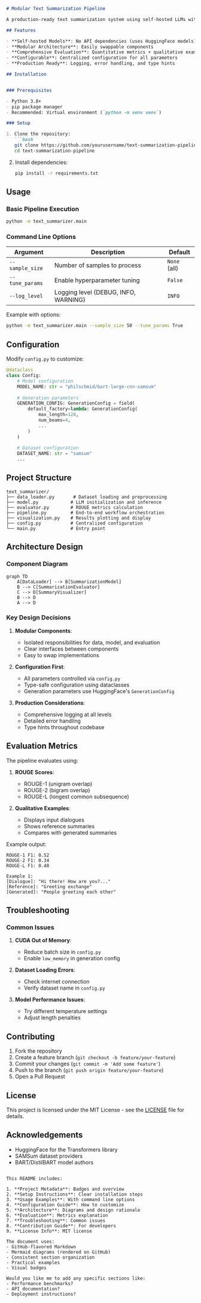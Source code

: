 
```markdown
# Modular Text Summarization Pipeline

A production-ready text summarization system using self-hosted LLMs with modular components for data loading, model inference, and evaluation.

## Features

- **Self-hosted Models**: No API dependencies (uses HuggingFace models)
- **Modular Architecture**: Easily swappable components
- **Comprehensive Evaluation**: Quantitative metrics + qualitative examples
- **Configurable**: Centralized configuration for all parameters
- **Production Ready**: Logging, error handling, and type hints

## Installation


### Prerequisites

- Python 3.8+
- pip package manager
- Recommended: Virtual environment (`python -m venv venv`)

### Setup

1. Clone the repository:
   ```bash
   git clone https://github.com/yourusername/text-summarization-pipeline.git
   cd text-summarization-pipeline
   ```

2. Install dependencies:
   ```bash
   pip install -r requirements.txt
   ```

## Usage

### Basic Pipeline Execution

```bash
python -m text_summarizer.main
```

### Command Line Options

| Argument | Description | Default |
|----------|-------------|---------|
| `--sample_size` | Number of samples to process | `None` (all) |
| `--tune_params` | Enable hyperparameter tuning | `False` |
| `--log_level` | Logging level (DEBUG, INFO, WARNING) | `INFO` |

Example with options:
```bash
python -m text_summarizer.main --sample_size 50 --tune_params True
```

## Configuration

Modify `config.py` to customize:

```python
@dataclass
class Config:
    # Model configuration
    MODEL_NAME: str = "philschmid/bart-large-cnn-samsum"
    
    # Generation parameters
    GENERATION_CONFIG: GenerationConfig = field(
        default_factory=lambda: GenerationConfig(
            max_length=128,
            num_beams=4,
            ...
        )
    )
    
    # Dataset configuration  
    DATASET_NAME: str = "samsum"
    ...
```

## Project Structure

```
text_summarizer/
├── data_loader.py       # Dataset loading and preprocessing
├── model.py            # LLM initialization and inference
├── evaluator.py        # ROUGE metrics calculation
├── pipeline.py         # End-to-end workflow orchestration
├── visualization.py    # Results plotting and display
├── config.py           # Centralized configuration
└── main.py             # Entry point
```

## Architecture Design

### Component Diagram

```mermaid
graph TD
    A[DataLoader] --> B[SummarizationModel]
    B --> C[SummarizationEvaluator]
    C --> D[SummaryVisualizer]
    B --> D
    A --> D
```

### Key Design Decisions

1. **Modular Components**:
   - Isolated responsibilities for data, model, and evaluation
   - Clear interfaces between components
   - Easy to swap implementations

2. **Configuration First**:
   - All parameters controlled via `config.py`
   - Type-safe configuration using dataclasses
   - Generation parameters use HuggingFace's `GenerationConfig`

3. **Production Considerations**:
   - Comprehensive logging at all levels
   - Detailed error handling
   - Type hints throughout codebase

## Evaluation Metrics

The pipeline evaluates using:

1. **ROUGE Scores**:
   - ROUGE-1 (unigram overlap)
   - ROUGE-2 (bigram overlap)
   - ROUGE-L (longest common subsequence)

2. **Qualitative Examples**:
   - Displays input dialogues
   - Shows reference summaries
   - Compares with generated summaries

Example output:
```
ROUGE-1 F1: 0.52
ROUGE-2 F1: 0.34 
ROUGE-L F1: 0.48

Example 1:
[Dialogue]: "Hi there! How are you?..."
[Reference]: "Greeting exchange"
[Generated]: "People greeting each other"
```

## Troubleshooting

### Common Issues

1. **CUDA Out of Memory**:
   - Reduce batch size in `config.py`
   - Enable `low_memory` in generation config

2. **Dataset Loading Errors**:
   - Check internet connection
   - Verify dataset name in `config.py`

3. **Model Performance Issues**:
   - Try different temperature settings
   - Adjust length penalties

## Contributing

1. Fork the repository
2. Create a feature branch (`git checkout -b feature/your-feature`)
3. Commit your changes (`git commit -m 'Add some feature'`)
4. Push to the branch (`git push origin feature/your-feature`)
5. Open a Pull Request

## License

This project is licensed under the MIT License - see the [LICENSE](LICENSE) file for details.

## Acknowledgements

- HuggingFace for the Transformers library
- SAMSum dataset providers
- BART/DistilBART model authors
```

This README includes:

1. **Project Metadata**: Badges and overview
2. **Setup Instructions**: Clear installation steps
3. **Usage Examples**: With command line options
4. **Configuration Guide**: How to customize
5. **Architecture**: Diagrams and design rationale
6. **Evaluation**: Metrics explanation
7. **Troubleshooting**: Common issues
8. **Contribution Guide**: For developers
9. **License Info**: MIT license

The document uses:
- GitHub-flavored Markdown
- Mermaid diagrams (rendered on GitHub)
- Consistent section organization
- Practical examples
- Visual badges

Would you like me to add any specific sections like:
- Performance benchmarks?
- API documentation?
- Deployment instructions?